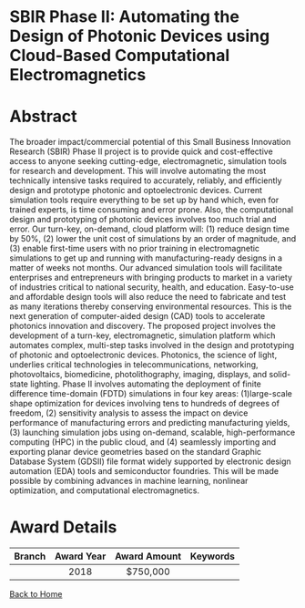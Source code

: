 
SBIR Phase II: Automating the Design of Photonic Devices using Cloud-Based Computational Electromagnetics
=========================================================================================================

# Abstract


The broader impact/commercial potential of this Small Business Innovation Research (SBIR) Phase II project is to provide quick and cost-effective access to anyone seeking cutting-edge, electromagnetic, simulation tools for research and development. This will involve automating the most technically intensive tasks required to accurately, reliably, and efficiently design and prototype photonic and optoelectronic devices. Current simulation tools require everything to be set up by hand which, even for trained experts, is time consuming and error prone. Also, the computational design and prototyping of photonic devices involves too much trial and error. Our turn-key, on-demand, cloud platform will: (1) reduce design time by 50%, (2) lower the unit cost of simulations by an order of magnitude, and (3) enable first-time users with no prior training in electromagnetic simulations to get up and running with manufacturing-ready designs in a matter of weeks not months. Our advanced simulation tools will facilitate enterprises and entrepreneurs with bringing products to market in a variety of industries critical to national security, health, and education. Easy-to-use and affordable design tools will also reduce the need to fabricate and test as many iterations thereby conserving environmental resources. This is the next generation of computer-aided design (CAD) tools to accelerate photonics innovation and discovery. The proposed project involves the development of a turn-key, electromagnetic, simulation platform which automates complex, multi-step tasks involved in the design and prototyping of photonic and optoelectronic devices. Photonics, the science of light, underlies critical technologies in telecommunications, networking, photovoltaics, biomedicine, photolithography, imaging, displays, and solid-state lighting. Phase II involves automating the deployment of finite difference time-domain (FDTD) simulations in four key areas: (1)large-scale shape optimization for devices involving tens to hundreds of degrees of freedom, (2) sensitivity analysis to assess the impact on device performance of manufacturing errors and predicting manufacturing yields, (3) launching simulation jobs using on-demand, scalable, high-performance computing (HPC) in the public cloud, and (4) seamlessly importing and exporting planar device geometries based on the standard Graphic Database System (GDSII) file format widely supported by electronic design automation (EDA) tools and semiconductor foundries. This will be made possible by combining advances in machine learning, nonlinear optimization, and computational electromagnetics.  

# Award Details

|Branch|Award Year|Award Amount|Keywords|
| :---: | :---: | :---: | :---: |
||2018|$750,000||
  
  


[Back to Home](https://github.com/chrischow/dod_sbir_awards/JT/#380)
